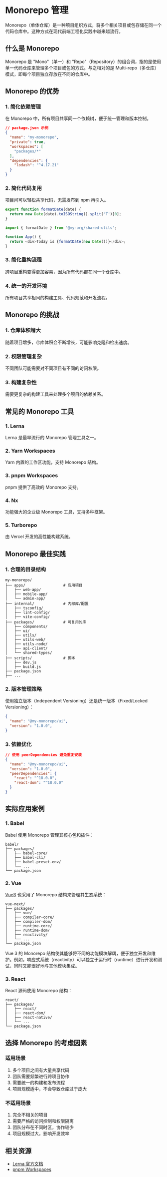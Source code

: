 # Monorepo 管理

Monorepo（单体仓库）是一种项目组织方式，将多个相关项目或包存储在同一个代码仓库中。这种方式在现代前端工程化实践中越来越流行。

## 什么是 Monorepo

Monorepo 是 "Mono"（单一）和 "Repo"（Repository）的组合词，指的是使用单一代码仓库来管理多个项目或包的方式。与之相对的是 Multi-repo（多仓库）模式，即每个项目独立存放在不同的仓库中。

## Monorepo 的优势

### 1. 简化依赖管理

在 Monorepo 中，所有项目共享同一个依赖树，便于统一管理和版本控制。

```json
// package.json 示例
{
  "name": "my-monorepo",
  "private": true,
  "workspaces": [
    "packages/*"
  ],
  "dependencies": {
    "lodash": "^4.17.21"
  }
}
```

### 2. 简化代码复用

项目间可以轻松共享代码，无需发布到 npm 再引入。

```js [packages/shared-utils/src/index.js]
export function formatDate(date) {
  return new Date(date).toISOString().split('T')[0];
}

```

```js [packages/web-app/src/App.js]
import { formatDate } from '@my-org/shared-utils';

function App() {
  return <div>Today is {formatDate(new Date())}</div>;
}
```


### 3. 简化重构流程

跨项目重构变得更加容易，因为所有代码都在同一个仓库中。

### 4. 统一的开发环境

所有项目共享相同的构建工具、代码规范和开发流程。

## Monorepo 的挑战

### 1. 仓库体积增大

随着项目增多，仓库体积会不断增长，可能影响克隆和检出速度。

### 2. 权限管理复杂

不同团队可能需要对不同项目有不同的访问权限。

### 3. 构建复杂性

需要更复杂的构建工具来处理多个项目的依赖关系。

## 常见的 Monorepo 工具

### 1. Lerna

Lerna 是最早流行的 Monorepo 管理工具之一。

### 2. Yarn Workspaces

Yarn 内置的工作区功能，支持 Monorepo 结构。


### 3. pnpm Workspaces

pnpm 提供了高效的 Monorepo 支持。


### 4. Nx

功能强大的企业级 Monorepo 工具，支持多种框架。


### 5. Turborepo

由 Vercel 开发的高性能构建系统。


## Monorepo 最佳实践

### 1. 合理的目录结构

```
my-monorepo/
├── apps/                 # 应用项目
│   ├── web-app/
│   ├── mobile-app/
│   └── admin-app/
├── internal/             # 内部库/配置
│   ├── tsconfig/
│   ├── lint-config/
│   ├── vite-config/
├── packages/             # 可复用的库
│   ├── components/
│   ├── ui/
│   ├── utils/
│   ├── utils-web/
│   ├── utils-node/
│   ├── api-client/
│   └── shared-types/
├── scripts/              # 脚本
│   ├── dev.js
│   ├── build.js
├── package.json
├── ...
```

### 2. 版本管理策略

使用独立版本（Independent Versioning）还是统一版本（Fixed/Locked Versioning）：

```json [my-monorepo/ui/package.json]
{
  "name": "@my-monorepo/ui",
  "version": "1.0.0",
}
```

### 3. 依赖优化

```json
// 使用 peerDependencies 避免重复安装
{
  "name": "@my-monorepo/ui",
  "version": "1.0.0",
  "peerDependencies": {
    "react": "^18.0.0",
    "react-dom": "^18.0.0"
  }
}
```


## 实际应用案例

### 1. Babel

Babel 使用 Monorepo 管理其核心包和插件：

```
babel/
├── packages/
│   ├── babel-core/
│   ├── babel-cli/
│   ├── babel-preset-env/
│   └── ...
└── package.json
```

### 2. Vue

[Vue3](https://github.com/vuejs/core) 也采用了 Monorepo 结构来管理其生态系统：

```
vue-next/
├── packages/
│   ├── vue/
│   ├── compiler-core/
│   ├── compiler-dom/
│   ├── runtime-core/
│   ├── runtime-dom/
│   ├── reactivity/
│   └── ...
└── package.json
```

Vue 3 的 Monorepo 结构使其能够将不同的功能模块解耦，便于独立开发和维护。例如，响应式系统（reactivity）可以独立于运行时（runtime）进行开发和测试，同时又能很好地与其他模块集成。

### 3. React

React 源码使用 Monorepo 结构：

```
react/
├── packages/
│   ├── react/
│   ├── react-dom/
│   ├── react-native/
│   └── ...
└── package.json
```

## 选择 Monorepo 的考虑因素

### 适用场景

1. 多个项目之间有大量共享代码
2. 团队需要频繁进行跨项目协作
3. 需要统一的构建和发布流程
4. 项目规模适中，不会导致仓库过于庞大

### 不适用场景

1. 完全不相关的项目
2. 需要严格的访问控制和权限隔离
3. 团队分布在不同时区，协作较少
4. 项目规模过大，影响开发效率

## 相关资源

- [Lerna 官方文档](https://lerna.js.org/)
- [pnpm Workspaces](https://pnpm.io/zh/workspaces)
